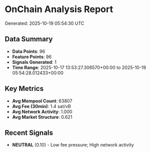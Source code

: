 # OnChain Analysis Report
Generated: 2025-10-19 05:54:30 UTC

## Data Summary
- **Data Points**: 96
- **Feature Points**: 96
- **Signals Generated**: 1
- **Time Range**: 2025-10-17 13:53:27.306570+00:00 to 2025-10-19 05:54:28.012433+00:00

## Key Metrics
- **Avg Mempool Count**: 63807
- **Avg Fee (30min)**: 1.4 sat/vB
- **Avg Network Activity**: 1.000
- **Avg Market Structure**: 0.621

## Recent Signals
- **NEUTRAL** (0.10) - Low fee pressure; High network activity
